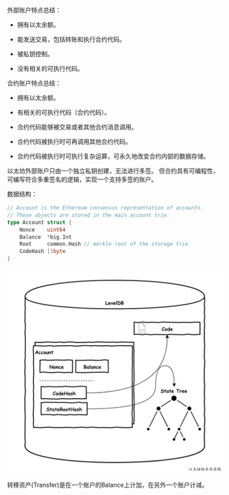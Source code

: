 外部账户特点总结：

* 拥有以太余额。

* 能发送交易，包括转账和执行合约代码。

* 被私钥控制。

* 没有相关的可执行代码。

合约账户特点总结：

* 拥有以太余额。

* 有相关的可执行代码（合约代码）。

* 合约代码能够被交易或者其他合约消息调用。

* 合约代码被执行时可再调用其他合约代码。

* 合约代码被执行时可执行复杂运算，可永久地改变合约内部的数据存储。

以太坊外部账户只由一个独立私钥创建，无法进行多签。 但合约具有可编程性，可编写符合多重签名的逻辑，实现一个支持多签的账户。

数据结构：

```go
// Account is the Ethereum consensus representation of accounts.
// These objects are stored in the main account trie.
type Account struct {
    Nonce    uint64
    Balance  *big.Int
    Root     common.Hash // merkle root of the storage trie
    CodeHash []byte
}
```

![](/assets/accounts.png)

转移资产\(Transfer\)是在一个账户的Balance上计加，在另外一个账户计减。





